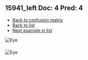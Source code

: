## 15941_left Doc: 4 Pred: 4
- [Back to confusion matrix](https://github.com/juliandewit/kaggle_retinopathy/blob/master/matrix.md)
- [Back to list](https://github.com/juliandewit/kaggle_retinopathy/blob/master/lists/44/list.md)
- [Next example in list](https://github.com/juliandewit/kaggle_retinopathy/blob/master/lists/44/15/15975_left.md)

![Eye](https://retinopaty.blob.core.windows.net/size1024/15941_left_4.jpeg)

### 

![Eye]()
